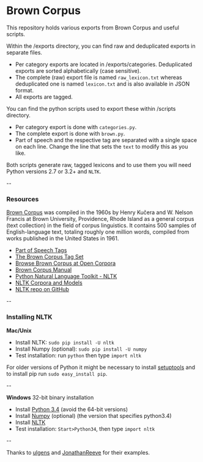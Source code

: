 # Brown Corpus
This repository holds various exports from Brown Corpus and useful scripts.

Within the /exports directory, you can find raw and deduplicated exports in separate files.
 - Per category exports are located in /exports/categories. Deduplicated exports are sorted alphabetically (case sensitive).
 - The complete (raw) export file is named `raw_lexicon.txt` whereas deduplicated one is named `lexicon.txt` and is also available in JSON format. 
 - All exports are tagged.

You can find the python scripts used to export these within /scripts directory. 
 - Per category export is done with `categories.py`. 
 - The complete export is done with `brown.py`.
 - Part of speech and the respective tag are separated with a single space on each line. Change the line that sets the `text` to modify this as you like.
 
Both scripts generate raw, tagged lexicons and to use them you will need Python versions 2.7 or 3.2+ and `NLTK`.

--

### Resources
[Brown Corpus](https://en.wikipedia.org/wiki/Brown_Corpus) was compiled in the 1960s by Henry Kučera and W. Nelson Francis at Brown University, Providence, Rhode Island as a general corpus (text collection) in the field of corpus linguistics. It contains 500 samples of English-language text, totaling roughly one million words, compiled from works published in the United States in 1961.

 - [Part of Speech Tags](https://en.wikipedia.org/wiki/Brown_Corpus#Part-of-speech_tags_used)
 - [The Brown Corpus Tag Set](http://www.scs.leeds.ac.uk/ccalas/tagsets/brown.html)
 - [Browse Brown Corpus at Open Corpora](https://the.sketchengine.co.uk/open/)
 - [Brown Corpus Manual](http://clu.uni.no/icame/manuals/BROWN/INDEX.HTM)
 - [Python Natural Language Toolkit - NLTK](http://www.nltk.org/)
 - [NLTK Corpora and Models](http://www.nltk.org/nltk_data/)
 - [NLTK repo on GitHub](https://github.com/nltk/nltk)

--

### Installing NLTK

**Mac/Unix**

  -  Install NLTK: `sudo pip install -U nltk`
  -  Install Numpy (optional): `sudo pip install -U numpy`
  -  Test installation: run `python` then type `import nltk`

For older versions of Python it might be necessary to install [setuptools](http://pypi.python.org/pypi/setuptools) and to install pip run `sudo easy_install pip`.

--

**Windows**
32-bit binary installation

  -  Install [Python 3.4](http://www.python.org/downloads/) (avoid the 64-bit versions)
  -  Install [Numpy](http://sourceforge.net/projects/numpy/files/NumPy/) (optional) (the version that specifies python3.4)
  -  Install [NLTK](http://pypi.python.org/pypi/nltk)
  -  Test installation: `Start>Python34`, then type `import nltk`

--

Thanks to [ulgens](https://github.com/ulgens) and [JonathanReeve](https://github.com/JonathanReeve) for their examples.
